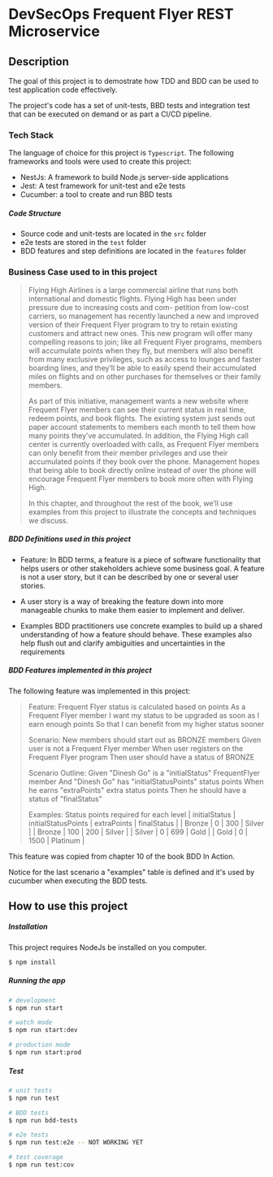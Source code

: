 # DevSecOps Frequent Flyer REST Microservice

## Description

The goal of this project is to demostrate how TDD and BDD can be used to test application code effectively.

The project's code has a set of unit-tests, BBD tests and integration test that can be executed on demand or as part a CI/CD pipeline.

### Tech Stack

The language of choice for this project is `Typescript`. The following frameworks and tools were used to create this project:

- NestJs: A framework to build Node.js server-side applications
- Jest: A test framework for unit-test and e2e tests
- Cucumber: a tool to create and run BBD tests

##### Code Structure

- Source code and unit-tests are located in the `src` folder
- e2e tests are stored in the `test` folder
- BDD features and step definitions are located in the `features` folder

### Business Case used to in this project

> Flying High Airlines is a large commercial airline that runs both international and domestic flights. Flying High has been under pressure due to increasing costs and com- petition from low-cost carriers, so management has recently launched a new and improved version of their Frequent Flyer program to try to retain existing customers and attract new ones. This new program will offer many compelling reasons to join; like all Frequent Flyer programs, members will accumulate points when they fly, but members will also benefit from many exclusive privileges, such as access to lounges and faster boarding lines, and they’ll be able to easily spend their accumulated miles on flights and on other purchases for themselves or their family members.
>
> As part of this initiative, management wants a new website where Frequent Flyer members can see their current status in real time, redeem points, and book flights. The existing system just sends out paper account statements to members each month to tell them how many points they’ve accumulated. In addition, the Flying High call center is currently overloaded with calls, as Frequent Flyer members can only benefit from their member privileges and use their accumulated points if they book over the phone. Management hopes that being able to book directly online instead of over the phone will encourage Frequent Flyer members to book more often with Flying High.
>
> In this chapter, and throughout the rest of the book, we’ll use examples from this project to illustrate the concepts and techniques we discuss.

##### BDD Definitions used in this project

- Feature: In BDD terms, a feature is a piece of software functionality that helps users or other stakeholders achieve some business goal. A feature is not a user story, but it can be described by one or several user stories.

- A user story is a way of breaking the feature down into more manageable chunks to make them easier to implement and deliver.

- Examples BDD practitioners use concrete examples to build up a shared understanding of how a feature should behave. These examples also help flush out and clarify ambiguities and uncertainties in the requirements

##### BDD Features implemented in this project

The following feature was implemented in this project:

> Feature: Frequent Flyer status is calculated based on points
> As a Frequent Flyer member
> I want my status to be upgraded as soon as I earn enough points
> So that I can benefit from my higher status sooner
>
> Scenario: New members should start out as BRONZE members
> Given user is not a Frequent Flyer member
> When user registers on the Frequent Flyer program
> Then user should have a status of BRONZE
>
> Scenario Outline:
> Given "Dinesh Go" is a "initialStatus" FrequentFlyer member
> And "Dinesh Go" has "initialStatusPoints" status points
> When he earns "extraPoints" extra status points
> Then he should have a status of "finalStatus"
>
> Examples: Status points required for each level
> | initialStatus | initialStatusPoints | extraPoints | finalStatus |
> | Bronze | 0 | 300 | Silver |
> | Bronze | 100 | 200 | Silver |
> | Silver | 0 | 699 | Gold |
> | Gold | 0 | 1500 | Platinum |

This feature was copied from chapter 10 of the book BDD In Action.

Notice for the last scenario a "examples" table is defined and it's used by cucumber when executing the BDD tests.

## How to use this project

##### Installation

This project requires NodeJs be installed on you computer.

```bash
$ npm install
```

##### Running the app

```bash
# development
$ npm run start

# watch mode
$ npm run start:dev

# production mode
$ npm run start:prod
```

##### Test

```bash
# unit tests
$ npm run test

# BDD tests
$ npm run bdd-tests

# e2e tests
$ npm run test:e2e -- NOT WORKING YET

# test coverage
$ npm run test:cov
```
